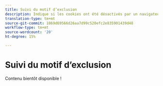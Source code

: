 ```yaml
---
title: Suivi du motif d’exclusion
description: Indique si les cookies ont été désactivés par un navigateur de bureau ou mobile.
translation-type: tm+mt
source-git-commit: 1869d69566d26aa7d99c520efc2e835901439d48
workflow-type: tm+mt
source-wordcount: '20'
ht-degree: 15%

---
```



# Suivi du motif d’exclusion

Contenu bientôt disponible !
